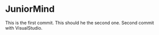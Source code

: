 # JuniorMind

This is the first commit.
This should he the second one.
Second commit with VisualStudio.
